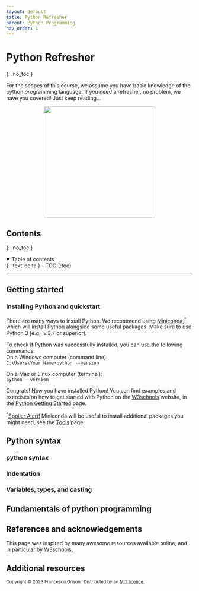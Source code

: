 ```yaml
---
layout: default
title: Python Refresher
parent: Python Programming
nav_order: 1
---
```


# Python Refresher
{: .no_toc }

For the scopes of this course, we assume you have basic knowledge of the python programming language. If you need a 
refresher, no problem, we have you covered! Just keep reading...


<p align="center">
<img src="https://images.pexels.com/photos/4378128/pexels-photo-4378128.jpeg?auto=compress&cs=tinysrgb&w=1260&h=750&dpr=2" width=300>
</p>

## Contents
{: .no_toc }

<details open markdown="block">
  <summary>
    Table of contents
  </summary>
  {: .text-delta }
- TOC
{:toc}
</details>

---
## Getting started
### Installing Python and quickstart
There are many ways to install Python. We recommend using [Miniconda](https://docs.conda.io/en/latest/miniconda.html),<sup>*</sup> 
which will install Python alongside some useful packages. Make sure to use Python 3 (e.g., v.3.7 or superior). 

To check if Python was successfully  installed, you can use the following commands:\
On a Windows computer (command line):\
```C:\Users\Your Name>python --version```

On a Mac or Linux computer (terminal):\
```python --version```

Congrats! Now you have installed Python! You can find examples and exercises on how to get started with Python on the
[W3schools](https://www.w3schools.com/python/python_getstarted.asp) website, in the 
[Python Getting Started](https://www.w3schools.com/python/python_getstarted.asp) page.

<sup>*</sup><u>Spoiler Alert!</u> Miniconda will be useful to install additional packages you might need, see the [Tools](doc_python_02_tools) page.


## Python syntax

### python syntax

### Indentation

### Variables, types, and casting







## Fundamentals of python programming




## References and acknowledgements
This page was inspired by many awesome resources available online, and in particular by 
[W3schools](https://www.w3schools.com/python/python_variables_multiple.asp), 


## Additional resources


<sub>Copyright &copy; 2023 Francesca Grisoni. Distributed by an [MIT licence](LICENSE).</sub>
